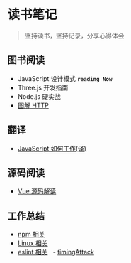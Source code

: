 # 读书笔记

> 坚持读书，坚持记录，分享心得体会

## 图书阅读

- JavaScript 设计模式      __`reading Now`__
- Three.js 开发指南
- Node.js 硬实战
- [图解 HTTP](./http/start.md)

## 翻译

- [JavaScript 如何工作(译)](./jswork)

## 源码阅读

- [Vue 源码解读](./vue)

## 工作总结

- [npm 相关](./npm)
- [Linux 相关](./linux)
- [eslint 相关](./eslint)
   - [timingAttack](./eslint/timingAttack.md)
